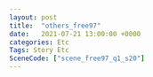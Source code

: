 ```yaml
---
layout: post
title:  "others_free97"
date:   2021-07-21 13:00:00 +0000
categories: Etc
Tags: Story Etc
SceneCode: ["scene_free97_q1_s20"]
---
```

